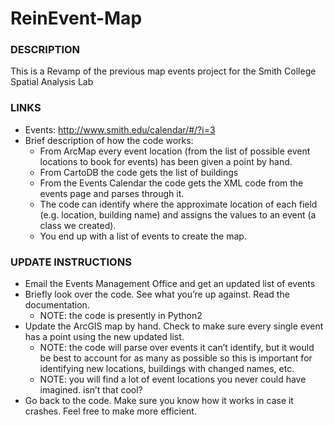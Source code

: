 ReinEvent-Map
=============

### DESCRIPTION
This is a Revamp of the previous map events project for the Smith College Spatial Analysis Lab

### LINKS
- Events: http://www.smith.edu/calendar/#/?i=3
- Brief description of how the code works:
	- From ArcMap every event location (from the list of possible event locations to book for events) has been given a point by hand. 
	- From CartoDB the code gets the list of buildings
	- From the Events Calendar the code gets the XML code from the events page and parses through it.
	- The code can identify where the approximate location of each field (e.g. location, building name) and assigns the values to an event (a class we created).
	- You end up with a list of events to create the map.


### UPDATE INSTRUCTIONS
- Email the Events Management Office and get an updated list of events
- Briefly look over the code. See what you’re up against. Read the documentation.
	- NOTE: the code is presently in Python2
- Update the ArcGIS map by hand. Check to make sure every single event has a point using the new updated list.
	- NOTE: the code will parse over events it can’t identify, but it would be best to account for as many as possible so this is important for identifying new locations, buildings with changed names, etc.
	- NOTE: you will find a lot of event locations you never could have imagined. isn’t that cool?
- Go back to the code. Make sure you know how it works in case it crashes. Feel free to make more efficient.
